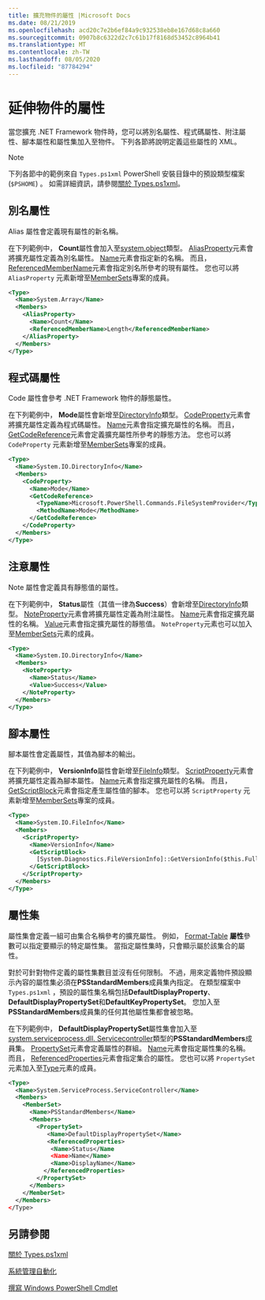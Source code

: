 ```yaml
---
title: 擴充物件的屬性 |Microsoft Docs
ms.date: 08/21/2019
ms.openlocfilehash: acd20c7e2b6ef84a9c932538eb8e167d68c8a660
ms.sourcegitcommit: 0907b8c6322d2c7c61b17f8168d53452c8964b41
ms.translationtype: MT
ms.contentlocale: zh-TW
ms.lasthandoff: 08/05/2020
ms.locfileid: "87784294"
---
```

# <a name="extending-properties-for-objects"></a>延伸物件的屬性

當您擴充 .NET Framework 物件時，您可以將別名屬性、程式碼屬性、附注屬性、腳本屬性和屬性集加入至物件。 下列各節將說明定義這些屬性的 XML。

> [!NOTE]
> 下列各節中的範例來自 `Types.ps1xml` PowerShell 安裝目錄中的預設類型檔案 (`$PSHOME`) 。 如需詳細資訊，請參閱[關於 Types.ps1xml](/powershell/module/microsoft.powershell.core/about/about_types.ps1xml)。

## <a name="alias-properties"></a>別名屬性

Alias 屬性會定義現有屬性的新名稱。

在下列範例中， **Count**屬性會加入至[system.object](/dotnet/api/System.Array)類型。 [AliasProperty](/dotnet/api/system.management.automation.psaliasproperty)元素會將擴充屬性定義為別名屬性。 [Name](/dotnet/api/system.management.automation.psmemberinfo.name)元素會指定新的名稱。 而且， [ReferencedMemberName](/dotnet/api/system.management.automation.psaliasproperty.referencedmembername)元素會指定別名所參考的現有屬性。 您也可以將 `AliasProperty` 元素新增至[MemberSets](/dotnet/api/system.management.automation.psmemberset)專案的成員。

```xml
<Type>
  <Name>System.Array</Name>
  <Members>
    <AliasProperty>
      <Name>Count</Name>
      <ReferencedMemberName>Length</ReferencedMemberName>
    </AliasProperty>
  </Members>
</Type>
```

## <a name="code-properties"></a>程式碼屬性

Code 屬性會參考 .NET Framework 物件的靜態屬性。

在下列範例中， **Mode**屬性會新增至[DirectoryInfo](/dotnet/api/System.IO.DirectoryInfo)類型。 [CodeProperty](/dotnet/api/system.management.automation.pscodeproperty)元素會將擴充屬性定義為程式碼屬性。 [Name](/dotnet/api/system.management.automation.psmemberinfo.name)元素會指定擴充屬性的名稱。 而且， [GetCodeReference](/dotnet/api/system.management.automation.pscodeproperty.gettercodereference)元素會定義擴充屬性所參考的靜態方法。 您也可以將 `CodeProperty` 元素新增至[MemberSets](/dotnet/api/system.management.automation.psmemberset)專案的成員。

```xml
<Type>
  <Name>System.IO.DirectoryInfo</Name>
  <Members>
    <CodeProperty>
      <Name>Mode</Name>
      <GetCodeReference>
        <TypeName>Microsoft.PowerShell.Commands.FileSystemProvider</TypeName>
        <MethodName>Mode</MethodName>
      </GetCodeReference>
    </CodeProperty>
  </Members>
</Type>
```

## <a name="note-properties"></a>注意屬性

Note 屬性會定義具有靜態值的屬性。

在下列範例中， **Status**屬性（其值一律為**Success**）會新增至[DirectoryInfo](/dotnet/api/System.IO.DirectoryInfo)類型。 [NoteProperty](/dotnet/api/system.management.automation.psnoteproperty)元素會將擴充屬性定義為附注屬性。 [Name](/dotnet/api/system.management.automation.psmemberinfo.name)元素會指定擴充屬性的名稱。 [Value](/dotnet/api/system.management.automation.psnoteproperty.value)元素會指定擴充屬性的靜態值。 `NoteProperty`元素也可以加入至[MemberSets](/dotnet/api/system.management.automation.psmemberset)元素的成員。

```xml
<Type>
  <Name>System.IO.DirectoryInfo</Name>
  <Members>
    <NoteProperty>
      <Name>Status</Name>
      <Value>Success</Value>
    </NoteProperty>
  </Members>
</Type>
```

## <a name="script-properties"></a>腳本屬性

腳本屬性會定義屬性，其值為腳本的輸出。

在下列範例中， **VersionInfo**屬性會新增至[FileInfo](/dotnet/api/System.IO.FileInfo)類型。 [ScriptProperty](/dotnet/api/system.management.automation.psscriptproperty)元素會將擴充屬性定義為腳本屬性。 [Name](/dotnet/api/system.management.automation.psmemberinfo.name)元素會指定擴充屬性的名稱。 而且， [GetScriptBlock](/dotnet/api/system.management.automation.psscriptproperty.getterscript)元素會指定產生屬性值的腳本。 您也可以將 `ScriptProperty` 元素新增至[MemberSets](/dotnet/api/system.management.automation.psmemberset)專案的成員。

```xml
<Type>
  <Name>System.IO.FileInfo</Name>
  <Members>
    <ScriptProperty>
      <Name>VersionInfo</Name>
      <GetScriptBlock>
        [System.Diagnostics.FileVersionInfo]::GetVersionInfo($this.FullName)
      </GetScriptBlock>
    </ScriptProperty>
  </Members>
</Type>
```

## <a name="property-sets"></a>屬性集

屬性集會定義一組可由集合名稱參考的擴充屬性。
例如， [Format-Table](/powershell/module/Microsoft.PowerShell.Utility/Format-Table) 
 **屬性**參數可以指定要顯示的特定屬性集。 當指定屬性集時，只會顯示屬於該集合的屬性。

對於可針對物件定義的屬性集數目並沒有任何限制。 不過，用來定義物件預設顯示內容的屬性集必須在**PSStandardMembers**成員集內指定。 在類型檔案中 `Types.ps1xml` ，預設的屬性集名稱包括**DefaultDisplayProperty**、 **DefaultDisplayPropertySet**和**DefaultKeyPropertySet**。 您加入至**PSStandardMembers**成員集的任何其他屬性集都會被忽略。

在下列範例中， **DefaultDisplayPropertySet**屬性集會加入至[system.serviceprocess.dll. Servicecontroller](/dotnet/api/System.ServiceProcess.ServiceController)類型的**PSStandardMembers**成員集。 [PropertySet](/dotnet/api/system.management.automation.pspropertyset)元素會定義屬性的群組。 [Name](/dotnet/api/system.management.automation.psmemberinfo.name)元素會指定屬性集的名稱。 而且， [ReferencedProperties](/dotnet/api/system.management.automation.pspropertyset.referencedpropertynames)元素會指定集合的屬性。 您也可以將 `PropertySet` 元素加入至[Type](/dotnet/api/system.management.automation.pstypename)元素的成員。

```xml
<Type>
  <Name>System.ServiceProcess.ServiceController</Name>
  <Members>
    <MemberSet>
      <Name>PSStandardMembers</Name>
      <Members>
        <PropertySet>
           <Name>DefaultDisplayPropertySet</Name>
           <ReferencedProperties>
            <Name>Status</Name
            <Name>Name</Name>
            <Name>DisplayName</Name>
          </ReferencedProperties>
        </PropertySet>
      </Members>
    </MemberSet>
  </Members>
</Type>
```

## <a name="see-also"></a>另請參閱

[關於 Types.ps1xml](/powershell/module/microsoft.powershell.core/about/about_types.ps1xml)

[系統管理自動化](/dotnet/api/System.Management.Automation)

[撰寫 Windows PowerShell Cmdlet](./writing-a-windows-powershell-cmdlet.md)
